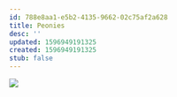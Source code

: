 ```yaml
---
id: 788e8aa1-e5b2-4135-9662-02c75af2a628
title: Peonies
desc: ''
updated: 1596949191325
created: 1596949191325
stub: false
---
```

![](https://kevinslin-images.s3.us-west-2.amazonaws.com/images/comics/Paper.Comics.16.png)
